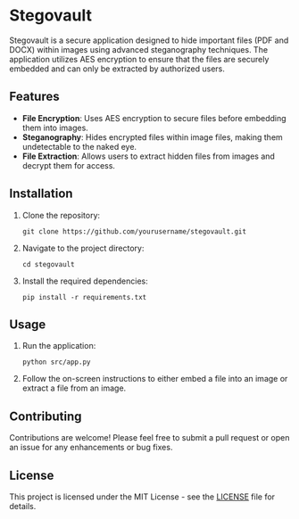 # Stegovault

Stegovault is a secure application designed to hide important files (PDF and DOCX) within images using advanced steganography techniques. The application utilizes AES encryption to ensure that the files are securely embedded and can only be extracted by authorized users.

## Features

- **File Encryption**: Uses AES encryption to secure files before embedding them into images.
- **Steganography**: Hides encrypted files within image files, making them undetectable to the naked eye.
- **File Extraction**: Allows users to extract hidden files from images and decrypt them for access.

## Installation

1. Clone the repository:
   ```
   git clone https://github.com/yourusername/stegovault.git
   ```
2. Navigate to the project directory:
   ```
   cd stegovault
   ```
3. Install the required dependencies:
   ```
   pip install -r requirements.txt
   ```

## Usage

1. Run the application:
   ```
   python src/app.py
   ```
2. Follow the on-screen instructions to either embed a file into an image or extract a file from an image.

## Contributing

Contributions are welcome! Please feel free to submit a pull request or open an issue for any enhancements or bug fixes.

## License

This project is licensed under the MIT License - see the [LICENSE](LICENSE) file for details.